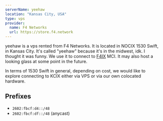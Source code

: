 ```yaml
---
serverName: yeehaw
location: "Kansas City, USA"
type: vps
provider:
  name: F4 Networks
  url: https://store.f4.network
---
```


yeehaw is a vps rented from F4 Networks. It is located in NOCIX 1530 Swift, in Kansas City. It's called "yeehaw" because it's in the midwest, idk. I thought it was funny. We use it to connect to [F4IX](https://f4ix.com/) MCI. It may also host a looking glass at some point in the future.

In terms of 1530 Swift in general, depending on cost, we would like to explore connecting to KCIX either via VPS or via our own colocated hardware.

## Prefixes

- `2602:fbcf:d4::/48`
- `2602:fbcf:df::/48` (anycast)

